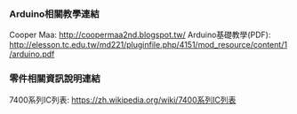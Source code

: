 ﻿### Arduino相關教學連結
Cooper Maa: <http://coopermaa2nd.blogspot.tw/>
Arduino基礎教學(PDF): <http://elesson.tc.edu.tw/md221/pluginfile.php/4151/mod_resource/content/1/arduino.pdf>

### 零件相關資訊說明連結
7400系列IC列表: <https://zh.wikipedia.org/wiki/7400系列IC列表>


